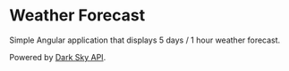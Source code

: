 # Weather Forecast

Simple Angular application that displays 5 days / 1 hour weather forecast.

Powered by [Dark Sky API](https://darksky.net/poweredby/).
